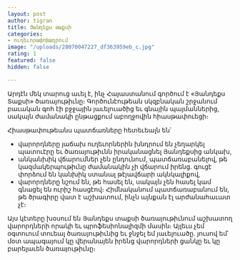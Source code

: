 ```yaml
---
layout: post
author: tigran
title: Յանդեքս տաքսի
categories:
- ուղեւորափոխադրում
image: "/uploads/28070047227_df363959eb_c.jpg"
rating: 1
featured: false
hidden: false

---
```

Արդէն մեկ տարուց աւել է, ինչ Հայաստանում գործում է «Յանդեքս Տաքսի» ծառայութիւնը։ Գործունէութեան սկզբնական շրջանում բաւական գոհ էի բջջային յաւելուածից եւ գնային պայմաններից, սակայն ժամանակի ընթացքում աբողջովին հիասթափուեցի։

Հիասթափութեանս պատճառները հետեւեալն են՝

* վարորդները յաճախ ուղեւորներին խնդրում են չեղարկել պատուէրը եւ ծառայութիւնն իրականացնել Յանդեքսից անկախ,
* անկանխիկ վճարումներ չեն ընդունում, պատճառաբանելով, թե կազմակերպութիւնը ժամանակին չի վճարում իրենց․ գուցէ փորձում են կանխիկ ստանալ թէյավճարի ակնկալիքով,
* վարորդները նշում են, թե հասել են, սակայն չեն հասել կամ գնացել են ուրիշ հասցէով։ Հիմնականում պատճառաբանում են, թե ծրագիրը վատ է աշխատում, ինչն այնքան էլ արժանահաւատ չէ։

Այս կէտերը խօսում են Յանդեքս տաքսի ծառայութիւնում աշխատող վարորդների որակի եւ պրոֆեսիոնալիզմի մասին։ Այլեւս չեմ օգտուում տուեալ ծառայութիւնից եւ ջնջել եմ յաւելուածը․ յուսով եմ՝ մօտ ապագայում կը վերանայեն իրենց վարորդների ցանկը եւ կը բարելաւեն ծառայութիւնը։